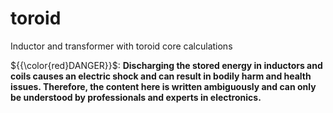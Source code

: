 # toroid
Inductor and transformer with toroid core calculations 


${{\color{red}DANGER}\}\$: **Discharging the stored energy in inductors and coils causes an electric shock and can result in bodily harm and health issues. Therefore, the content here is written ambiguously and can only be understood by professionals and experts in electronics.**
